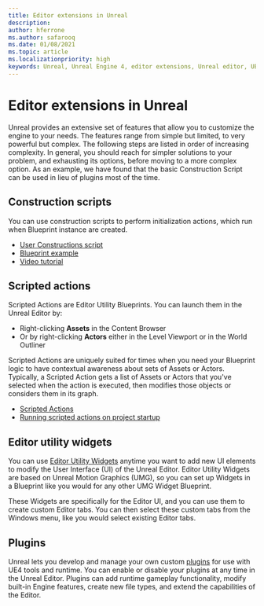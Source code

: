 ```yaml
---
title: Editor extensions in Unreal
description: 
author: hferrone
ms.author: safarooq
ms.date: 01/08/2021
ms.topic: article
ms.localizationpriority: high
keywords: Unreal, Unreal Engine 4, editor extensions, Unreal editor, UE4, HoloLens, HoloLens 2, mixed reality, development, documentation, guides, features, mixed reality headset, windows mixed reality headset, virtual reality headset, porting, upgrading
---
```


# Editor extensions in Unreal

Unreal provides an extensive set of features that allow you to customize the engine to your needs. The features range from simple but limited, to very powerful but complex. The following steps are listed in order of increasing complexity. In general, you should reach for simpler solutions to your problem, and exhausting its options, before moving to a more complex option. As an example, we have found that the basic Construction Script can be used in lieu of plugins most of the time. 

<!-- Also, engine modification should be a last resort, as it is not only complex, but integrating changes back into the engine for simple work-around can take a disproportionately long time. -->

## Construction scripts

You can use construction scripts to perform initialization actions, which run when Blueprint instance are created.

* [User Constructions script](https://docs.unrealengine.com/ProgrammingAndScripting/Blueprints/UserGuide/UserConstructionScript/index.html)
* [Blueprint example](https://docs.unrealengine.com/Resources/ContentExamples/Blueprints/1_4/index.html)
* [Video tutorial](https://www.youtube.com/watch?v=z1SD-d9yJmQ&ab_channel=UnrealEngine)

## Scripted actions

Scripted Actions are Editor Utility Blueprints. You can launch them in the Unreal Editor by:
* Right-clicking **Assets** in the Content Browser
* Or by right-clicking **Actors** either in the Level Viewport or in the World Outliner

Scripted Actions are uniquely suited for times when you need your Blueprint logic to have contextual awareness about sets of Assets or Actors. Typically, a Scripted Action gets a list of Assets or Actors that you've selected when the action is executed, then modifies those objects or considers them in its graph.

* [Scripted Actions](https://docs.unrealengine.com/ProductionPipelines/ScriptingAndAutomation/Blueprints/ScriptedActions/index.html)
* [Running scripted actions on project startup](https://docs.unrealengine.com/ProductionPipelines/ScriptingAndAutomation/Blueprints/StartupObjects/index.html)

## Editor utility widgets

You can use [Editor Utility Widgets](https://docs.unrealengine.com/InteractiveExperiences/UMG/UserGuide/EditorUtilityWidgets/index.html) anytime you want to add new UI elements to modify the User Interface (UI) of the Unreal Editor. Editor Utility Widgets are based on Unreal Motion Graphics (UMG), so you can set up Widgets in a Blueprint like you would for any other UMG Widget Blueprint.

These Widgets are specifically for the Editor UI, and you can use them to create custom Editor tabs. You can then select these custom tabs from the Windows menu, like you would select existing Editor tabs.

## Plugins

Unreal lets you develop and manage your own custom [plugins](https://docs.unrealengine.com/ProductionPipelines/Plugins/index.html) for use with UE4 tools and runtime. You can enable or disable your plugins at any time in the Unreal Editor. Plugins can add runtime gameplay functionality, modify built-in Engine features, create new file types, and extend the capabilities of the Editor.

<!-- ## Engine modifications -->

